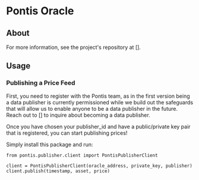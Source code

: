 # Pontis Oracle

## About

For more information, see the project's repository at [].

## Usage

### Publishing a Price Feed

First, you need to register with the Pontis team, as in the first version being a data publisher is currently permissioned while we build out the safeguards that will allow us to enable anyone to be a data publisher in the future. Reach out to [] to inquire about becoming a data publisher.

Once you have chosen your publisher_id and have a public/private key pair that is registered, you can start publishing prices!

Simply install this package and run:

```
from pontis.publisher.client import PontisPublisherClient

client = PontisPublisherClient(oracle_address, private_key, publisher)
client.publish(timestamp, asset, price)
```
